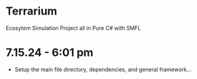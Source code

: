 # Terrarium
Ecosytem Simulation Project all in Pure C# with SMFL

# 7.15.24 - 6:01 pm 
- Setup the main file directory, dependencies, and general framework...
